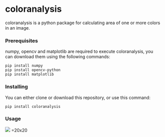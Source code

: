 # **coloranalysis**
coloranalysis is a python package for calculating area of one or more colors in an image.

### **Prerequisites**
numpy, opencv and matplotlib are required to execute coloranalysis, you can download them using the following commands:
```
pip install numpy
pip install opencv-python
pip install matplotlib
```

### **Installing**
You can either clone or download this repository, or use this command:
```
pip install coloranalysis
```

### **Usage**
![](https://github.com/sravyadhulipala/coloranalysis/blob/master/coloranalysis/IPTestRainbow.jpg) =20x20
